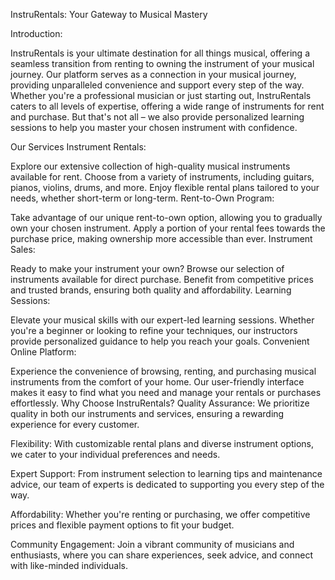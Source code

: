 InstruRentals: Your Gateway to Musical Mastery

Introduction:

InstruRentals is your ultimate destination for all things musical, offering a seamless transition from renting to owning the instrument of your musical journey. Our platform serves as a connection in your musical journey, providing unparalleled convenience and support every step of the way. Whether you're a professional musician or just starting out, InstruRentals caters to all levels of expertise, offering a wide range of instruments for rent and purchase. But that's not all – we also provide personalized learning sessions to help you master your chosen instrument with confidence.

Our Services
Instrument Rentals:

Explore our extensive collection of high-quality musical instruments available for rent.
Choose from a variety of instruments, including guitars, pianos, violins, drums, and more.
Enjoy flexible rental plans tailored to your needs, whether short-term or long-term.
Rent-to-Own Program:

Take advantage of our unique rent-to-own option, allowing you to gradually own your chosen instrument.
Apply a portion of your rental fees towards the purchase price, making ownership more accessible than ever.
Instrument Sales:

Ready to make your instrument your own? Browse our selection of instruments available for direct purchase.
Benefit from competitive prices and trusted brands, ensuring both quality and affordability.
Learning Sessions:

Elevate your musical skills with our expert-led learning sessions.
Whether you're a beginner or looking to refine your techniques, our instructors provide personalized guidance to help you reach your goals.
Convenient Online Platform:

Experience the convenience of browsing, renting, and purchasing musical instruments from the comfort of your home.
Our user-friendly interface makes it easy to find what you need and manage your rentals or purchases effortlessly.
Why Choose InstruRentals?
Quality Assurance: We prioritize quality in both our instruments and services, ensuring a rewarding experience for every customer.

Flexibility: With customizable rental plans and diverse instrument options, we cater to your individual preferences and needs.

Expert Support: From instrument selection to learning tips and maintenance advice, our team of experts is dedicated to supporting you every step of the way.

Affordability: Whether you're renting or purchasing, we offer competitive prices and flexible payment options to fit your budget.

Community Engagement: Join a vibrant community of musicians and enthusiasts, where you can share experiences, seek advice, and connect with like-minded individuals.
